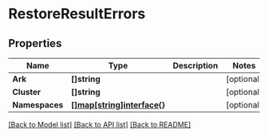 # RestoreResultErrors

## Properties

Name | Type | Description | Notes
------------ | ------------- | ------------- | -------------
**Ark** | **[]string** |  | [optional] 
**Cluster** | **[]string** |  | [optional] 
**Namespaces** | [**[]map[string]interface{}**](map[string]interface{}.md) |  | [optional] 

[[Back to Model list]](../README.md#documentation-for-models) [[Back to API list]](../README.md#documentation-for-api-endpoints) [[Back to README]](../README.md)


